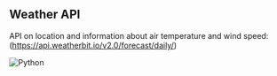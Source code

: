 ## Weather API

API on location and information about air temperature and wind speed:
(https://api.weatherbit.io/v2.0/forecast/daily/)


![Python](https://github.com/zeinabmostafavi/pydeploy/assets/80622132/7b16a1ed-7dc6-4cc0-b310-0a53ac1ca24c)

